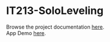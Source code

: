 # IT213-SoloLeveling
Browse the project documentation [here](https://drive.google.com/drive/folders/1ygWzgbYMNY0Oxzodx35g5F4D1-73bKae).
<br>App Demo [here](https://drive.google.com/file/d/1u4i9I3enrvTOSL7xKwB72EuDZBweqEJw/view?usp=drive_link).
